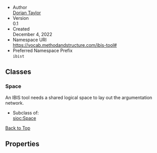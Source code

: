 <div class="section" about="#" typeof="owl:Ontology">

  - Author  
    [<span property="foaf:name">Dorian
    Taylor</span>](https://doriantaylor.com/person/dorian-taylor#me)
  - Version  
    0.1
  - Created  
    December 4, 2022
  - Namespace URI  
    <https://vocab.methodandstructure.com/ibis-tool#>
  - Preferred Namespace Prefix  
    `ibist`

</div>

<div class="section">

## Classes

<div id="Space" class="section" about="ibist:Space" typeof="owl:Class">

### Space

An IBIS tool needs a shared logical space to lay out the argumentation
network.

  - Subclass of:  
    [sioc:Space](http://rdfs.org/sioc/ns#Space)

[Back to Top](https://vocab.methodandstructure.com/ibis-tool#)

</div>

</div>

<div class="section">

## Properties

</div>
